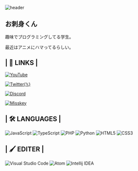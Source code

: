 ![header](https://pbs.twimg.com/profile_banners/1603434716912586752/1692630888/1500x500)

## お刺身くん
趣味でプログラミングしてる学生。

最近はアニメにハマってるらしい。

## | 🔗 LINKS |

[![YouTube](https://img.shields.io/badge/@oSsmXun256-%23FF0000?style=for-the-badge&logo=youtube&logoColor=white)](https://www.youtube.com/@oSsmXun256)

[![Twitter(𝕏)](https://img.shields.io/badge/@oSsmXun-%23000000?style=for-the-badge&logo=x&logoColor=white)](https://twitter.com/oSsmXun/)

[![Discord](https://img.shields.io/badge/ossmxun-%23515be6?style=for-the-badge&logo=discord&logoColor=white)](https://discord.com/users/873441689660981258)

[![Misskey](https://img.shields.io/badge/ossmxun-%23A1CA03?style=for-the-badge&logo=misskey&logoColor=white)](https://misskey.io/@oSsmXun)

## | 🛠️ LANGUAGES |

![JavaScript](https://img.shields.io/badge/Javascript-276DC3.svg?logo=javascript&style=for-the-badge)
![TypeScript](https://img.shields.io/badge/-TypeScript-007ACC.svg?logo=typescript&logoColor=white&style=for-the-badge)
![PHP](https://img.shields.io/badge/PHP-ccc.svg?logo=php&style=for-the-badge)
![Python](https://img.shields.io/badge/-Python-F9DC3E.svg?logo=python&style=for-the-badge)
![HTML5](https://img.shields.io/badge/-HTML5-333.svg?logo=html5&style=for-the-badge)
![CSS3](https://img.shields.io/badge/-CSS3-1572B6.svg?logo=css3&style=for-the-badge)

## | 🖌️ EDITER |

![Visual Studio Code](https://img.shields.io/badge/-Visual%20Studio%20Code-007ACC.svg?logo=visual-studio-code&style=for-the-badge)
![Atom](https://img.shields.io/badge/-Atom-66595C.svg?logo=atom&style=for-the-badge)
![Intellij IDEA](https://img.shields.io/badge/-intellij%20IDEA-000.svg?logo=intellij-idea&style=for-the-badge)
